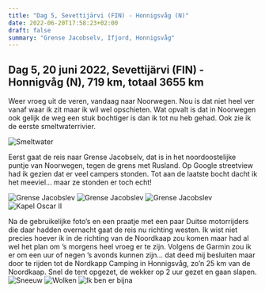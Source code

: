 ```yaml
---
title: "Dag 5, Sevettijärvi (FIN) - Honnigsvåg (N)"
date: 2022-06-20T17:58:23+02:00
draft: false
summary: "Grense Jacobselv, Ifjord, Honnigsvåg"
---
```

## Dag 5, 20 juni 2022, Sevettijärvi (FIN) - Honnigvåg (N), 719 km, totaal 3655 km
Weer vroeg uit de veren, vandaag naar Noorwegen. Nou is dat niet heel ver vanaf waar ik zit maar ik wil
wel opschieten. Wat opvalt is dat in Noorwegen ook gelijk de weg een stuk bochtiger is dan ik
tot nu heb gehad. Ook zie ik de eerste smeltwaterrivier.

![Smeltwater](/images/noordkaap2022-06-20-01-smeltwater-r.jpg "Smeltwater")

Eerst gaat de reis naar Grense Jacobselv, dat is in het noordoostelijke puntje van
Noorwegen, tegen de grens met Rusland. Op Google streetview had ik gezien dat er veel campers stonden.
Tot aan de laatste bocht dacht ik het meeviel\... maar ze stonden er toch echt!

![Grense Jacobslev](/images/noordkaap2022-06-20-02-grensejacobselv-r.jpg "Grense Jacobslev")
![Grense Jacobslev](/images/noordkaap2022-06-20-03-grensejacobselv-r.jpg "Grense Jacobslev")
![Grense Jacobslev](/images/noordkaap2022-06-20-04-grensejacobselv-r.jpg "Grense Jacobslev")
![Kapel Oscar II](/images/noordkaap2022-06-20-05-kerk-oscar-ii-r.jpg "Kapel Oscar II")

Na de gebruikelijke foto’s en een praatje met een paar Duitse motorrijders die daar hadden overnacht
gaat de reis nu richting westen. Ik wist niet precies hoever ik in de richting van de Noordkaap zou komen
maar had al wel het plan om ’s morgens heel vroeg er te zijn. Volgens de Garmin zou ik er om een uur of
negen ’s avonds kunnen zijn\... dat deed mij besluiten maar door te rijden tot de Nordkapp Camping in Honnigsvåg,
zo’n 25 km van de Noordkaap. Snel de tent opgezet, de wekker op 2 uur gezet en gaan slapen.
![Sneeuw](/images/noordkaap2022-06-20-06-sneeuw-r.jpg "Sneeuw")
![Wolken](/images/noordkaap2022-06-20-07-wolk-2-r.jpg "Wolken")
![Ik ben er bijna](/images/noordkaap2022-06-20-08-bijna-r.jpg "Ik ben er bijna")
